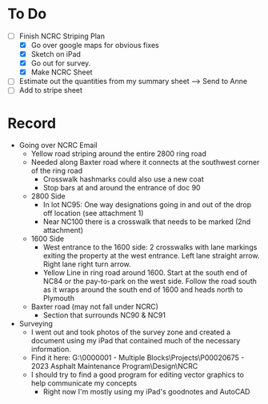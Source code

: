 # To Do
- [ ] Finish NCRC Striping Plan
	- [x] Go over google maps for obvious fixes
	- [x] Sketch on iPad
	- [x] Go out for survey.
	- [x] Make NCRC Sheet
- [ ] Estimate out the quantities from my summary sheet --> Send to Anne
- [ ] Add to stripe sheet

# Record
- Going over NCRC Email
	- Yellow road striping around the entire 2800 ring road
	- Needed along Baxter road where it connects at the southwest corner of the ring road
		- Crosswalk hashmarks could also use a new coat
		- Stop bars at and around the entrance of doc 90
	- 2800 Side
		- In lot NC95: One way designations going in and out of the drop off location (see attachment 1)
		- Near NC100 there is a crosswalk that needs to be marked (2nd attachment)
	- 1600 Side
		- West entrance to the 1600 side: 2 crosswalks with lane markings exiting the property at the west entrance. Left lane straight arrow. Right lane right turn arrow.
		- Yellow Line in ring road around 1600. Start at the south end of NC84 or the pay-to-park on the west side. Follow the road south as it wraps around the south end of 1600 and heads north to Plymouth
	- Baxter road (may not fall under NCRC)
		- Section that surrounds NC90 & NC91
- Surveying
	- I went out and took photos of the survey zone and created a document using my iPad that contained much of the necessary information.
	- Find it here: G:\0000001 - Multiple Blocks\Projects\P00020675 - 2023 Asphalt Maintenance Program\Design\NCRC
	- I should try to find a good program for editing vector graphics to help communicate my concepts
		- Right now I'm mostly using my iPad's goodnotes and AutoCAD